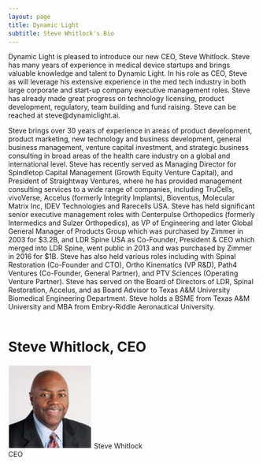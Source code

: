 ```yaml
---
layout: page
title: Dynamic Light
subtitle: Steve Whitlock's Bio
---
```

<div>
	<p>
Dynamic Light is pleased to introduce our new CEO, Steve Whitlock. Steve has many years of experience in medical device startups and brings valuable knowledge and talent to Dynamic Light. In his role as CEO, Steve as will leverage his extensive experience in the med tech industry in both large corporate and start-up company executive management roles.  Steve has already made great progress on technology licensing, product development, regulatory, team building and fund raising.  Steve can be reached at steve@dynamiclight.ai. 
	</p>
 	<p>
Steve brings over 30 years of experience in areas of product development, product marketing, new technology and business development, general business management, venture capital investment, and strategic business consulting in broad areas of the health care industry on a global and international level.  Steve has recently served as Managing Director for Spindletop Capital Management (Growth Equity Venture Capital), and President of Straightway Ventures, where he has provided management consulting services to a wide range of companies, including TruCells, vivoVerse, Accelus (formerly Integrity Implants), Bioventus, Molecular Matrix Inc, IDEV Technologies and Rarecells USA.  Steve has held significant senior executive management roles with Centerpulse Orthopedics (formerly Intermedics and Sulzer Orthopedics), as VP of Engineering and later Global General Manager of Products Group which was purchased by Zimmer in 2003 for $3.2B, and LDR Spine USA as Co-Founder, President & CEO which merged into LDR Spine, went public in 2013 and was purchased by Zimmer in 2016 for $1B.  Steve has also held various roles including with Spinal Restoration (Co-Founder and CTO), Ortho Kinematics (VP R&D), Path4 Ventures (Co-Founder, General Partner), and PTV Sciences (Operating Venture Partner).  Steve has served on the Board of Directors of LDR, Spinal Restoration, Accelus, and as Board Advisor to Texas A&M University Biomedical Engineering Department.  Steve holds a BSME from Texas A&M University and MBA from Embry-Riddle Aeronautical University.
	</p>
 </div>
<div style="clear:both;height:0.2em;"></div>
<div>
	<p> 
		 <h1> Steve Whitlock, CEO </h1> 
			<div id="index-gallery;width=auto;">
				<div class="item">
    					<img src="/img/Steve.jpg" alt="" style="width:170px;height:170px"/>
    					Steve Whitlock <br> CEO
  				</div>
			</div> 
	</p>
</div>
